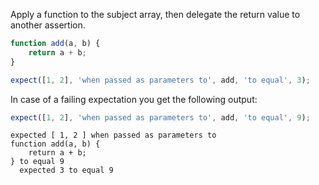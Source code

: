 Apply a function to the subject array, then delegate the return value to another assertion.

```javascript
function add(a, b) {
    return a + b;
}

expect([1, 2], 'when passed as parameters to', add, 'to equal', 3);
```

In case of a failing expectation you get the following output:

```javascript
expect([1, 2], 'when passed as parameters to', add, 'to equal', 9);
```

```output
expected [ 1, 2 ] when passed as parameters to
function add(a, b) {
    return a + b;
} to equal 9
  expected 3 to equal 9
```
